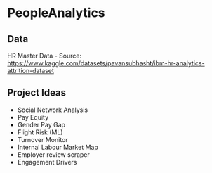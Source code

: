 # PeopleAnalytics

## Data
HR Master Data - Source: https://www.kaggle.com/datasets/pavansubhasht/ibm-hr-analytics-attrition-dataset

## Project Ideas
- Social Network Analysis
- Pay Equity
- Gender Pay Gap
- Flight Risk (ML)
- Turnover Monitor
- Internal Labour Market Map
- Employer review scraper
- Engagement Drivers

